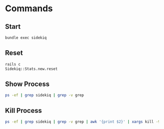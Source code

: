 # Commands

## Start

```sh
bundle exec sidekiq
```

## Reset

```sh
rails c
Sidekiq::Stats.new.reset
```

## Show Process

```sh
ps -ef | grep sidekiq | grep -v grep
```

## Kill Process

```sh
ps -ef | grep sidekiq | grep -v grep | awk '{print $2}' | xargs kill -9
```
